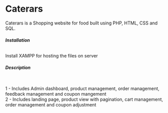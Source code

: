 # Caterars
Caterars is a Shopping website for food built using PHP, HTML, CSS and SQL.
<br>
<h6><b>Installation</b></h6>
Install XAMPP for hosting the files on server
<br>
<h6><b>Description</b></h6>
<br>1 - Includes Admin dashboard, product management, order management, feedback management and coupon mangement
<br>2 - Includes landing page, product view with pagination, cart management, order management and coupon adjustment
